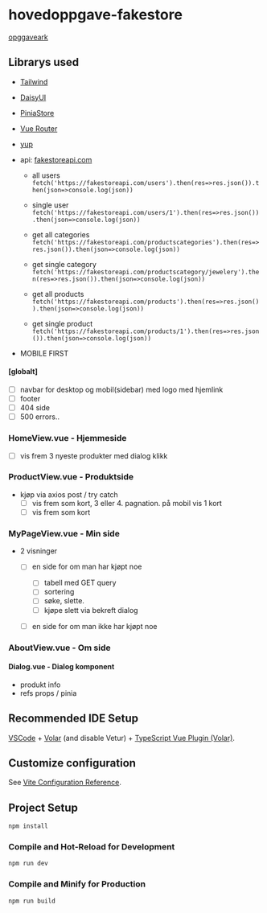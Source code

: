 # hovedoppgave-fakestore

[opggaveark](./oppgaveark.md)

## Librarys used

- [Tailwind](https://tailwindcss.com/)
- [DaisyUI](https://daisyui.com/)
- [PiniaStore](https://pinia.vuejs.org/)
- [Vue Router](https://router.vuejs.org/)
- [yup](https://www.npmjs.com/package/yup)

- api: [fakestoreapi.com](https://fakestoreapi.com/)

  - all users
    `fetch('https://fakestoreapi.com/users').then(res=>res.json()).then(json=>console.log(json))`
  
  - single user
    `fetch('https://fakestoreapi.com/users/1').then(res=>res.json()).then(json=>console.log(json))`
  
  - get all categories
    `fetch('https://fakestoreapi.com/productscategories').then(res=>res.json()).then(json=>console.log(json))`

  - get single category
    `fetch('https://fakestoreapi.com/productscategory/jewelery').then(res=>res.json()).then(json=>console.log(json))`
  
  - get all products
    `fetch('https://fakestoreapi.com/products').then(res=>res.json()).then(json=>console.log(json))`
  
  - get single product
    `fetch('https://fakestoreapi.com/products/1').then(res=>res.json()).then(json=>console.log(json))`

- MOBILE FIRST

#### [globalt]

- [ ] navbar for desktop og mobil(sidebar) med logo med hjemlink
- [ ] footer
- [ ] 404 side
- [ ] 500 errors..

### HomeView.vue - Hjemmeside

- [ ] vis frem 3 nyeste produkter med dialog klikk

### ProductView.vue - Produktside

- kjøp via axios post / try catch
  - [ ] vis frem som kort, 3 eller 4. pagnation. på mobil vis 1 kort
  - [ ] vis frem som kort

### MyPageView.vue - Min side

- 2 visninger

  - [ ] en side for om man har kjøpt noe

    - [ ] tabell med GET query
    - [ ] sortering
    - [ ] søke, slette.
    - [ ] kjøpe slett via bekreft dialog

  - [ ] en side for om man ikke har kjøpt noe

### AboutView.vue - Om side

#### Dialog.vue - Dialog komponent

- produkt info
- refs props / pinia

## Recommended IDE Setup

[VSCode](https://code.visualstudio.com/) + [Volar](https://marketplace.visualstudio.com/items?itemName=Vue.volar) (and disable Vetur) + [TypeScript Vue Plugin (Volar)](https://marketplace.visualstudio.com/items?itemName=Vue.vscode-typescript-vue-plugin).

## Customize configuration

See [Vite Configuration Reference](https://vitejs.dev/config/).

## Project Setup

```sh
npm install
```

### Compile and Hot-Reload for Development

```sh
npm run dev
```

### Compile and Minify for Production

```sh
npm run build
```
